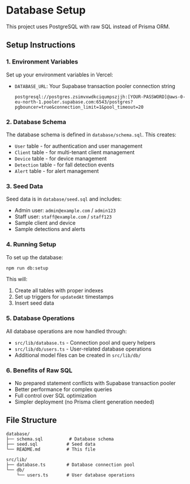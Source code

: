 # Database Setup

This project uses PostgreSQL with raw SQL instead of Prisma ORM.

## Setup Instructions

### 1. Environment Variables

Set up your environment variables in Vercel:

- `DATABASE_URL`: Your Supabase transaction pooler connection string
  ```
  postgresql://postgres.zsimvxwdkciqumpszjjh:[YOUR-PASSWORD]@aws-0-eu-north-1.pooler.supabase.com:6543/postgres?pgbouncer=true&connection_limit=1&pool_timeout=20
  ```

### 2. Database Schema

The database schema is defined in `database/schema.sql`. This creates:

- `User` table - for authentication and user management
- `Client` table - for multi-tenant client management
- `Device` table - for device management
- `Detection` table - for fall detection events
- `Alert` table - for alert management

### 3. Seed Data

Seed data is in `database/seed.sql` and includes:

- Admin user: `admin@example.com` / `admin123`
- Staff user: `staff@example.com` / `staff123`
- Sample client and device
- Sample detections and alerts

### 4. Running Setup

To set up the database:

```bash
npm run db:setup
```

This will:
1. Create all tables with proper indexes
2. Set up triggers for `updatedAt` timestamps
3. Insert seed data

### 5. Database Operations

All database operations are now handled through:

- `src/lib/database.ts` - Connection pool and query helpers
- `src/lib/db/users.ts` - User-related database operations
- Additional model files can be created in `src/lib/db/`

### 6. Benefits of Raw SQL

- No prepared statement conflicts with Supabase transaction pooler
- Better performance for complex queries
- Full control over SQL optimization
- Simpler deployment (no Prisma client generation needed)

## File Structure

```
database/
├── schema.sql          # Database schema
├── seed.sql           # Seed data
└── README.md          # This file

src/lib/
├── database.ts        # Database connection pool
└── db/
    └── users.ts       # User database operations
``` 